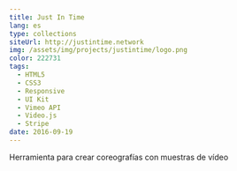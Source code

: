 ```yaml
---
title: Just In Time
lang: es
type: collections
siteUrl: http://justintime.network
img: /assets/img/projects/justintime/logo.png
color: 222731
tags:
  - HTML5
  - CSS3
  - Responsive
  - UI Kit
  - Vimeo API
  - Video.js
  - Stripe
date: 2016-09-19
---
```


Herramienta para crear coreografías con muestras de vídeo
